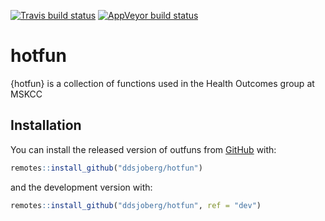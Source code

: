 
<!-- README.md is generated from README.Rmd. Please edit that file -->
[![Travis build status](https://travis-ci.org/ddsjoberg/outfuns.svg?branch=master)](https://travis-ci.org/ddsjoberg/outfuns) [![AppVeyor build status](https://ci.appveyor.com/api/projects/status/github/ddsjoberg/outfuns?branch=master&svg=true)](https://ci.appveyor.com/project/ddsjoberg/outfuns)

hotfun
=======

{hotfun} is a collection of functions used in the Health Outcomes group at MSKCC

Installation
------------

You can install the released version of outfuns from [GitHub](https://github.com/) with:

``` r
remotes::install_github("ddsjoberg/hotfun")
```

and the development version with:

``` r
remotes::install_github("ddsjoberg/hotfun", ref = "dev")
```
